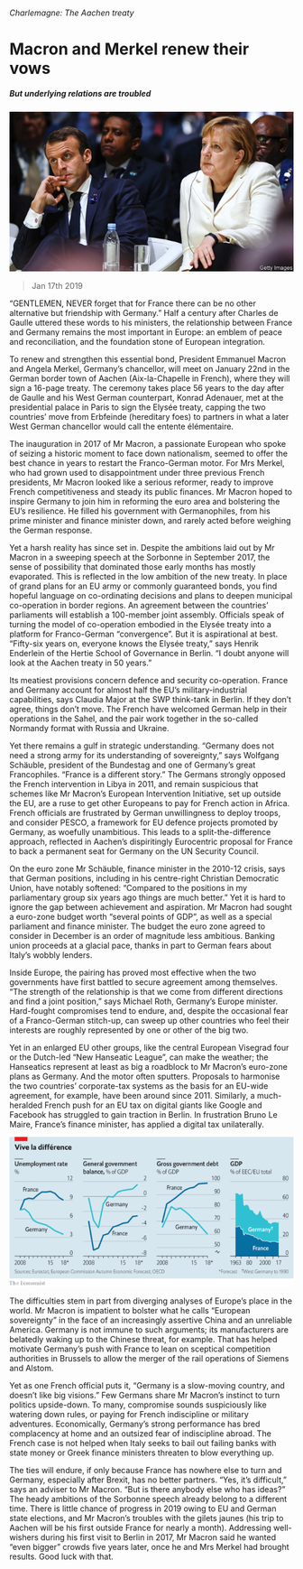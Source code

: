 ###### Charlemagne: The Aachen treaty

# Macron and Merkel renew their vows 

##### But underlying relations are troubled 

![image](images/20190119_EUP001_0.jpg) 

> Jan 17th 2019 

 

“GENTLEMEN, NEVER forget that for France there can be no other alternative but friendship with Germany.” Half a century after Charles de Gaulle uttered these words to his ministers, the relationship between France and Germany remains the most important in Europe: an emblem of peace and reconciliation, and the foundation stone of European integration. 

To renew and strengthen this essential bond, President Emmanuel Macron and Angela Merkel, Germany’s chancellor, will meet on January 22nd in the German border town of Aachen (Aix-la-Chapelle in French), where they will sign a 16-page treaty. The ceremony takes place 56 years to the day after de Gaulle and his West German counterpart, Konrad Adenauer, met at the presidential palace in Paris to sign the Elysée treaty, capping the two countries’ move from Erbfeinde (hereditary foes) to partners in what a later West German chancellor would call the entente élémentaire. 

The inauguration in 2017 of Mr Macron, a passionate European who spoke of seizing a historic moment to face down nationalism, seemed to offer the best chance in years to restart the Franco-German motor. For Mrs Merkel, who had grown used to disappointment under three previous French presidents, Mr Macron looked like a serious reformer, ready to improve French competitiveness and steady its public finances. Mr Macron hoped to inspire Germany to join him in reforming the euro area and bolstering the EU’s resilience. He filled his government with Germanophiles, from his prime minister and finance minister down, and rarely acted before weighing the German response. 

Yet a harsh reality has since set in. Despite the ambitions laid out by Mr Macron in a sweeping speech at the Sorbonne in September 2017, the sense of possibility that dominated those early months has mostly evaporated. This is reflected in the low ambition of the new treaty. In place of grand plans for an EU army or commonly guaranteed bonds, you find hopeful language on co-ordinating decisions and plans to deepen municipal co-operation in border regions. An agreement between the countries’ parliaments will establish a 100-member joint assembly. Officials speak of turning the model of co-operation embodied in the Elysée treaty into a platform for Franco-German “convergence”. But it is aspirational at best. “Fifty-six years on, everyone knows the Elysée treaty,” says Henrik Enderlein of the Hertie School of Governance in Berlin. “I doubt anyone will look at the Aachen treaty in 50 years.” 

Its meatiest provisions concern defence and security co-operation. France and Germany account for almost half the EU’s military-industrial capabilities, says Claudia Major at the SWP think-tank in Berlin. If they don’t agree, things don’t move. The French have welcomed German help in their operations in the Sahel, and the pair work together in the so-called Normandy format with Russia and Ukraine. 

Yet there remains a gulf in strategic understanding. “Germany does not need a strong army for its understanding of sovereignty,” says Wolfgang Schäuble, president of the Bundestag and one of Germany’s great Francophiles. “France is a different story.” The Germans strongly opposed the French intervention in Libya in 2011, and remain suspicious that schemes like Mr Macron’s European Intervention Initiative, set up outside the EU, are a ruse to get other Europeans to pay for French action in Africa. French officials are frustrated by German unwillingness to deploy troops, and consider PESCO, a framework for EU defence projects promoted by Germany, as woefully unambitious. This leads to a split-the-difference approach, reflected in Aachen’s dispiritingly Eurocentric proposal for France to back a permanent seat for Germany on the UN Security Council. 

On the euro zone Mr Schäuble, finance minister in the 2010-12 crisis, says that German positions, including in his centre-right Christian Democratic Union, have notably softened: “Compared to the positions in my parliamentary group six years ago things are much better.” Yet it is hard to ignore the gap between achievement and aspiration. Mr Macron had sought a euro-zone budget worth “several points of GDP”, as well as a special parliament and finance minister. The budget the euro zone agreed to consider in December is an order of magnitude less ambitious. Banking union proceeds at a glacial pace, thanks in part to German fears about Italy’s wobbly lenders. 

Inside Europe, the pairing has proved most effective when the two governments have first battled to secure agreement among themselves. “The strength of the relationship is that we come from different directions and find a joint position,” says Michael Roth, Germany’s Europe minister. Hard-fought compromises tend to endure, and, despite the occasional fear of a Franco-German stitch-up, can sweep up other countries who feel their interests are roughly represented by one or other of the big two. 

Yet in an enlarged EU other groups, like the central European Visegrad four or the Dutch-led “New Hanseatic League”, can make the weather; the Hanseatics represent at least as big a roadblock to Mr Macron’s euro-zone plans as Germany. And the motor often sputters. Proposals to harmonise the two countries’ corporate-tax systems as the basis for an EU-wide agreement, for example, have been around since 2011. Similarly, a much-heralded French push for an EU tax on digital giants like Google and Facebook has struggled to gain traction in Berlin. In frustration Bruno Le Maire, France’s finance minister, has applied a digital tax unilaterally. 

![image](images/20190119_EUC168.png) 

The difficulties stem in part from diverging analyses of Europe’s place in the world. Mr Macron is impatient to bolster what he calls “European sovereignty” in the face of an increasingly assertive China and an unreliable America. Germany is not immune to such arguments; its manufacturers are belatedly waking up to the Chinese threat, for example. That has helped motivate Germany’s push with France to lean on sceptical competition authorities in Brussels to allow the merger of the rail operations of Siemens and Alstom. 

Yet as one French official puts it, “Germany is a slow-moving country, and doesn’t like big visions.” Few Germans share Mr Macron’s instinct to turn politics upside-down. To many, compromise sounds suspiciously like watering down rules, or paying for French indiscipline or military adventures. Economically, Germany’s strong performance has bred complacency at home and an outsized fear of indiscipline abroad. The French case is not helped when Italy seeks to bail out failing banks with state money or Greek finance ministers threaten to blow everything up. 

The ties will endure, if only because France has nowhere else to turn and Germany, especially after Brexit, has no better partners. “Yes, it’s difficult,” says an adviser to Mr Macron. “But is there anybody else who has ideas?” The heady ambitions of the Sorbonne speech already belong to a different time. There is little chance of progress in 2019 owing to EU and German state elections, and Mr Macron’s troubles with the gilets jaunes (his trip to Aachen will be his first outside France for nearly a month). Addressing well-wishers during his first visit to Berlin in 2017, Mr Macron said he wanted “even bigger” crowds five years later, once he and Mrs Merkel had brought results. Good luck with that. 

